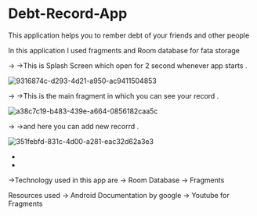 # Debt-Record-App
This application helps you to rember debt of your friends and other people 

In this application I used fragments and Room database for fata storage 




->
->This is Splash Screen which open for 2 second whenever app starts .

![9316874c-d293-4d21-a950-ac9411504853](https://user-images.githubusercontent.com/88794531/151671211-3feed388-03e8-4046-9bad-307c53fd8fa0.jpg)







->
->This is the main fragment in which you can see your record .

![a38c7c19-b483-439e-a664-0856182caa5c](https://user-images.githubusercontent.com/88794531/151671363-c4c4fec8-a960-42d6-bcb2-7e03f4e3ffcc.jpg)



->
->and here you can add new recorrd .

![351febfd-831c-4d00-a281-eac32d62a3e3](https://user-images.githubusercontent.com/88794531/151671398-c877a703-7ad3-4f36-a521-a518d3a0d384.jpg)

-
-
->Technology used in this app are 
-> Room Database 
-> Fragments 

Resources used 
-> Android Documentation by google 
-> Youtube for Fragments 

